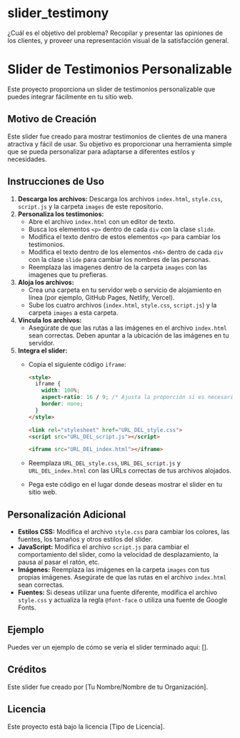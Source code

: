# slider_testimony
¿Cuál es el objetivo del problema? Recopilar y presentar las opiniones de los clientes, y proveer una representación visual de la satisfacción general.

# Slider de Testimonios Personalizable

Este proyecto proporciona un slider de testimonios personalizable que puedes integrar fácilmente en tu sitio web.

## Motivo de Creación

Este slider fue creado para mostrar testimonios de clientes de una manera atractiva y fácil de usar. Su objetivo es proporcionar una herramienta simple que se pueda personalizar para adaptarse a diferentes estilos y necesidades.

## Instrucciones de Uso

1.  **Descarga los archivos:** Descarga los archivos `index.html`, `style.css`, `script.js` y la carpeta `images` de este repositorio.
2.  **Personaliza los testimonios:**
    * Abre el archivo `index.html` con un editor de texto.
    * Busca los elementos `<p>` dentro de cada `div` con la clase `slide`.
    * Modifica el texto dentro de estos elementos `<p>` para cambiar los testimonios.
    * Modifica el texto dentro de los elementos `<h6>` dentro de cada `div` con la clase `slide` para cambiar los nombres de las personas.
    * Reemplaza las imagenes dentro de la carpeta `images` con las imagenes que tu prefieras.
3.  **Aloja los archivos:**
    * Crea una carpeta en tu servidor web o servicio de alojamiento en línea (por ejemplo, GitHub Pages, Netlify, Vercel).
    * Sube los cuatro archivos (`index.html`, `style.css`, `script.js`) y la carpeta `images` a esta carpeta.
4.  **Vincula los archivos:**
    * Asegúrate de que las rutas a las imágenes en el archivo `index.html` sean correctas. Deben apuntar a la ubicación de las imágenes en tu servidor.
5.  **Integra el slider:**
    * Copia el siguiente código `iframe`:

        ```html
        <style>
          iframe {
            width: 100%;
            aspect-ratio: 16 / 9; /* Ajusta la proporción si es necesario */
            border: none;
          }
        </style>

        <link rel="stylesheet" href="URL_DEL_style.css">
        <script src="URL_DEL_script.js"></script>

        <iframe src="URL_DEL_index.html"></iframe>
        ```

    * Reemplaza `URL_DEL_style.css`, `URL_DEL_script.js` y `URL_DEL_index.html` con las URLs correctas de tus archivos alojados.
    * Pega este código en el lugar donde deseas mostrar el slider en tu sitio web.

## Personalización Adicional

* **Estilos CSS:** Modifica el archivo `style.css` para cambiar los colores, las fuentes, los tamaños y otros estilos del slider.
* **JavaScript:** Modifica el archivo `script.js` para cambiar el comportamiento del slider, como la velocidad de desplazamiento, la pausa al pasar el ratón, etc.
* **Imágenes:** Reemplaza las imágenes en la carpeta `images` con tus propias imágenes. Asegúrate de que las rutas en el archivo `index.html` sean correctas.
* **Fuentes:** Si deseas utilizar una fuente diferente, modifica el archivo `style.css` y actualiza la regla `@font-face` o utiliza una fuente de Google Fonts.

## Ejemplo

Puedes ver un ejemplo de cómo se vería el slider terminado aqui: [].

## Créditos

Este slider fue creado por [Tu Nombre/Nombre de tu Organización].

## Licencia

Este proyecto está bajo la licencia [Tipo de Licencia].
